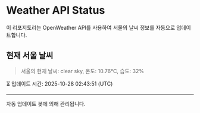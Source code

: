 
# Weather API Status

이 리포지토리는 OpenWeather API를 사용하여 서울의 날씨 정보를 자동으로 업데이트합니다.

## 현재 서울 날씨
> 서울의 현재 날씨: clear sky, 온도: 10.76°C, 습도: 32%

⏳ 업데이트 시간: 2025-10-28 02:43:51 (UTC)

---
자동 업데이트 봇에 의해 관리됩니다.
